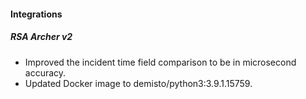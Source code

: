 
#### Integrations
##### RSA Archer v2
- Improved the incident time field comparison to be in microsecond accuracy.
- Updated Docker image to demisto/python3:3.9.1.15759.
